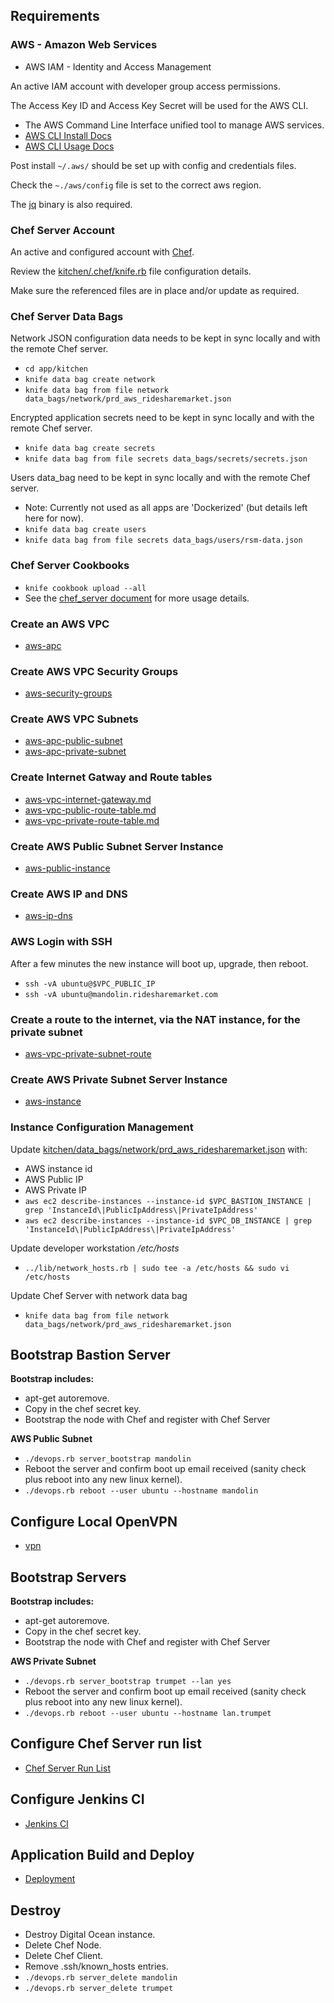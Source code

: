 ## Requirements

### AWS - Amazon Web Services

- AWS IAM - Identity and Access Management

An active IAM account with developer group access permissions.

The Access Key ID and Access Key Secret will be used for the AWS CLI.

- The AWS Command Line Interface unified tool to manage AWS services.
- [AWS CLI Install Docs](http://docs.aws.amazon.com/cli/latest/userguide/installing.html)
- [AWS CLI Usage Docs](http://docs.aws.amazon.com/cli/latest/index.html)

Post install `~/.aws/` should be set up with config and credentials files.

Check the `~./aws/config` file is set to the correct aws region.

The [jq](https://stedolan.github.io/jq/) binary is also required.

### Chef Server Account

An active and configured account with [Chef](https://manage.chef.io/login).

Review the [kitchen/.chef/knife.rb](../app/kitchen/.chef/knife.rb) file configuration details.

Make sure the referenced files are in place and/or update as required.

### Chef Server Data Bags

Network JSON configuration data needs to be kept in sync locally and with the remote Chef server.

- `cd app/kitchen`
- `knife data bag create network`
- `knife data bag from file network data_bags/network/prd_aws_ridesharemarket.json`

Encrypted application secrets need to be kept in sync locally and with the remote Chef server.

- `knife data bag create secrets`
- `knife data bag from file secrets data_bags/secrets/secrets.json`

Users data_bag need to be kept in sync locally and with the remote Chef server.

- Note: Currently not used as all apps are 'Dockerized' (but details left here for now).
- `knife data bag create users`
- `knife data bag from file secrets data_bags/users/rsm-data.json`

### Chef Server Cookbooks

- `knife cookbook upload --all`
- See the [chef_server document](./chef_server.md) for more usage details.

### Create an AWS VPC

- [aws-apc](./aws/aws-vpc.md)

### Create AWS VPC Security Groups

- [aws-security-groups](./aws/aws-security-groups.md)

### Create AWS VPC Subnets

- [aws-apc-public-subnet](./aws/aws-vpc-public-subnet.md)
- [aws-apc-private-subnet](./aws/aws-vpc-private-subnet.md)

### Create Internet Gatway and Route tables

- [aws-vpc-internet-gateway.md](./aws/aws-vpc-internet-gateway.md)
- [aws-vpc-public-route-table.md](./aws/aws-vpc-public-route-table.md)
- [aws-vpc-private-route-table.md](./aws/aws-vpc-private-route-table.md)


### Create AWS Public Subnet Server Instance
- [aws-public-instance](./aws/aws-instance-public-subnet.md)

### Create AWS IP and DNS
- [aws-ip-dns](./aws/aws-ip-and-dns.md)

### AWS Login with SSH

After a few minutes the new instance will boot up, upgrade, then reboot.

- `ssh -vA ubuntu@$VPC_PUBLIC_IP`
- `ssh -vA ubuntu@mandolin.ridesharemarket.com`

### Create a route to the internet, via the NAT instance, for the private subnet

- [aws-vpc-private-subnet-route](./aws/aws-vpc-private-subnet-route.md)

### Create AWS Private Subnet Server Instance
- [aws-instance](./aws/aws-instance-private-subnet.md)


### Instance Configuration Management

Update [kitchen/data_bags/network/prd_aws_ridesharemarket.json](./../app/kitchen/data_bags/network/prd_aws_ridesharemarket.json) with:

- AWS instance id
- AWS Public IP
- AWS Private IP
- `aws ec2 describe-instances --instance-id $VPC_BASTION_INSTANCE | grep 'InstanceId\|PublicIpAddress\|PrivateIpAddress'`
- `aws ec2 describe-instances --instance-id $VPC_DB_INSTANCE | grep 'InstanceId\|PublicIpAddress\|PrivateIpAddress'`

Update developer workstation */etc/hosts*

- `../lib/network_hosts.rb | sudo tee -a /etc/hosts && sudo vi /etc/hosts`

Update Chef Server with network data bag

- `knife data bag from file network data_bags/network/prd_aws_ridesharemarket.json` 

## Bootstrap Bastion Server

**Bootstrap includes:**

- apt-get autoremove.
- Copy in the chef secret key.
- Bootstrap the node with Chef and register with Chef Server
 
**AWS Public Subnet**

- `./devops.rb server_bootstrap mandolin`
- Reboot the server and confirm boot up email received (sanity check plus reboot into any new linux kernel).
- `./devops.rb reboot --user ubuntu --hostname mandolin`

## Configure Local OpenVPN

- [vpn](./vpn.md)

## Bootstrap Servers

**Bootstrap includes:**

- apt-get autoremove.
- Copy in the chef secret key.
- Bootstrap the node with Chef and register with Chef Server

**AWS Private Subnet**

- `./devops.rb server_bootstrap trumpet --lan yes`
- Reboot the server and confirm boot up email received (sanity check plus reboot into any new linux kernel).
- `./devops.rb reboot --user ubuntu --hostname lan.trumpet`

## Configure Chef Server run list

- [Chef Server Run List](chef_server.md)

## Configure Jenkins CI

- [Jenkins CI](jenkins-ci.md)

## Application Build and Deploy

- [Deployment](deployment.md)

## Destroy

- Destroy Digital Ocean instance.
- Delete Chef Node.
- Delete Chef Client.
- Remove .ssh/known_hosts entries.
- `./devops.rb server_delete mandolin`
- `./devops.rb server_delete trumpet`
